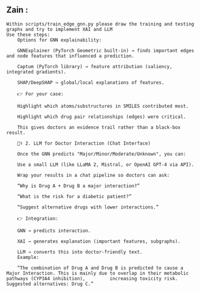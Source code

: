 ## Zain :
    Within scripts/train_edge_gnn.py please draw the training and testing graphs and try to implement XAI and LLM
    Use these steps:
        Options for GNN explainability:

        GNNExplainer (PyTorch Geometric built-in) → finds important edges and node features that influenced a prediction.
        
        Captum (PyTorch library) → feature attribution (saliency, integrated gradients).
        
        SHAP/DeepSHAP → global/local explanations of features.
        
        👉 For your case:
        
        Highlight which atoms/substructures in SMILES contributed most.
        
        Highlight which drug pair relationships (edges) were critical.
        
        This gives doctors an evidence trail rather than a black-box result.
        
        🧑‍⚕️ 2. LLM for Doctor Interaction (Chat Interface)
        
        Once the GNN predicts "Major/Minor/Moderate/Unknown", you can:
        
        Use a small LLM (like LLaMA 2, Mistral, or OpenAI GPT-4 via API).
        
        Wrap your results in a chat pipeline so doctors can ask:
        
        “Why is Drug A + Drug B a major interaction?”
        
        “What is the risk for a diabetic patient?”
        
        “Suggest alternative drugs with lower interactions.”
        
        👉 Integration:
        
        GNN → predicts interaction.
        
        XAI → generates explanation (important features, subgraphs).
        
        LLM → converts this into doctor-friendly text.
        Example:
        
        “The combination of Drug A and Drug B is predicted to cause a Major Interaction. This is mainly due to overlap in their metabolic pathways (CYP3A4 inhibition),         increasing toxicity risk. Suggested alternatives: Drug C.”